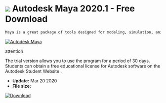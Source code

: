 # ![](https://cdn.softexe.net/static/icon/6/autodesk-maya-9324.png) Autodesk Maya 2020.1 - Free Download

```sh
Maya is a great package of tools designed for modeling, simulation, animation and rendering of 3D graphics, used to create special effects in movies, three-dimensional models and objects in computer games, as well as flash animation, etc. In addition to the standard functions also found in other programs of this type Maya allows for easy simulation of such objects and phenomena as liquids, gases, fabrics, fur and various types of collisions - dents, deformations and other.
```
[![Autodesk Maya](https://gallery.dpcdn.pl/imgc/Tools/2088/g_-_420x350_1.5_-_x20110302131033_00.png)](https://softexe.net/win/multimedia/graphics-design/autodesk-maya:acbd.html)

attention  
 
 
  The trial version allows you to use the program for a period of 30 days.
 Students can obtain a free educational license for Autodesk software on the Autodesk Student Website .


- **Update:** Mar 20 2020
- **File size:** 

[![Download](https://cdn.softexe.net/static/img/download.png)](https://softexe.net/win/multimedia/graphics-design/autodesk-maya:acbd.html)

